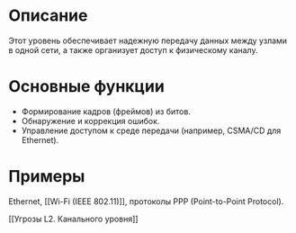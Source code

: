 # **Описание**
Этот уровень обеспечивает надежную передачу данных между узлами в одной сети, а также организует доступ к физическому каналу.
# **Основные функции**
  - Формирование кадров (фреймов) из битов.
  - Обнаружение и коррекция ошибок.
  - Управление доступом к среде передачи (например, CSMA/CD для Ethernet).
# **Примеры**
Ethernet, [[Wi-Fi (IEEE 802.11)]], протоколы PPP (Point-to-Point Protocol).

[[Угрозы L2. Канального уровня]]